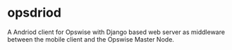 opsdriod
========

A Andriod client for Opswise with Django based web server as middleware between the mobile client and the Opswise Master Node.
